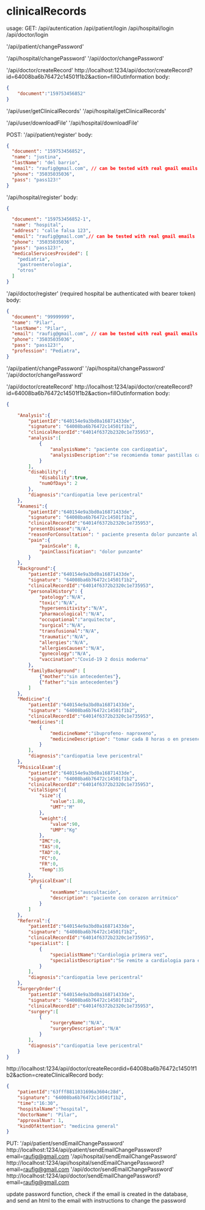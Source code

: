# clinicalRecords

usage:
GET:
/api/autentication
/api/patient/login
/api/hospital/login
/api/doctor/login

'/api/patient/changePassword'

'/api/hospital/changePassword'
'/api/doctor/changePassword'

'/api/doctor/createRecord'
http://localhost:1234/api/doctor/createRecord?id=64008ba6b76472c14501f1b2&action=fillOutInformation
body:
```JSON
{
    "document":"159753456852"
}
```
'/api/user/getClinicalRecords'
'/api/hospital/getClinicalRecords'

'/api/user/downloadFile'
'/api/hospital/downloadFile'

POST:
'/api/patient/register'
body:
```JSON
{
  "document": "159753456852",
  "name": "justina",
  "lastName": "del barrio",
  "email": "raufig@gmail.com", // can be tested with real gmail emails
  "phone": "35035035036",
  "pass": "pass123!"
}
```
'/api/hospital/register'
body:
```JSON
{

  "document": "159753456852-1",
  "name": "hospital",
  "address": "calle falsa 123",
  "email": "raufig@gmail.com",// can be tested with real gmail emails
  "phone": "35035035036",
  "pass": "pass123!",
  "medicalServicesProvided": [
    "pediatria",
    "gastroenterologia",
    "otros"
  ]
}
```
'/api/doctor/register' (required hospital be authenticated with bearer token)
body:
```JSON
{
  "document": "99999999",
  "name": "Pilar",
  "lastName": "Pilar",
  "email": "raufig@gmail.com", // can be tested with real gmail emails
  "phone": "35035035036",
  "pass": "pass123!",
  "profession": "Pediatra",
}
```
'/api/patient/changePassword'
'/api/hospital/changePassword'
'/api/doctor/changePassword'

'/api/doctor/createRecord'
http://localhost:1234/api/doctor/createRecord?id=64008ba6b76472c14501f1b2&action=fillOutInformation
body:
```JSON
{

    "Analysis":{
        "patientId":"640154e9a3bd0a16871433de",
        "signature": "64008ba6b76472c14501f1b2",
        "clinicalRecordId":"64014f6372b2320c1e735953",
        "analysis":[
            {
                "analysisName": "paciente con cardiopatia",
                "analysisDescription":"se recomienda tomar pastillas cada 8 horas para controlar cardiopatia"
            }
        ],
        "disability":{
            "disability":true,
            "numOfDays": 2
        },
        "diagnosis":"cardiopatia leve pericentral"
    },
    "Anamesi":{
        "patientId":"640154e9a3bd0a16871433de",
        "signature": "64008ba6b76472c14501f1b2",
        "clinicalRecordId":"64014f6372b2320c1e735953",
        "presentDisease":"N/A",
        "reasonForConsultation": " paciente presenta dolor punzante al lado izquierdo del pecho en ocaciones inmovilizante",
        "pain":{
            "painScale": 8,
            "painClassification": "dolor punzante"
        }
    },
    "Background":{
        "patientId":"640154e9a3bd0a16871433de",
        "signature": "64008ba6b76472c14501f1b2",
        "clinicalRecordId":"64014f6372b2320c1e735953",
        "personalHistory": {
            "patology":"N/A",
            "toxic":"N/A",
            "hypersensitivity":"N/A",
            "pharmacological":"N/A",
            "occupational":"arquitecto",
            "surgical":"N/A",
            "transfusional":"N/A",
            "traumatic":"N/A",
            "allergies":"N/A",
            "allergiesCauses":"N/A",
            "gynecology":"N/A",
            "vaccination":"Covid-19 2 dosis moderna"
        },
        "familyBackground": [
            {"mother":"sin antecedentes"},
            {"father":"sin antecedentes"}
        ]
    },
    "Medicine":{
        "patientId":"640154e9a3bd0a16871433de",
        "signature": "64008ba6b76472c14501f1b2",
        "clinicalRecordId":"64014f6372b2320c1e735953",
        "medicines":[
            {
                "medicineName":"ibuprofeno- naproxeno",
                "medicineDescription": "tomar cada 8 horas o en presencia del dolor"
            }
        ],
        "diagnosis":"cardiopatia leve pericentral"
    },
    "PhisicalExam":{
        "patientId":"640154e9a3bd0a16871433de",
        "signature": "64008ba6b76472c14501f1b2",
        "clinicalRecordId":"64014f6372b2320c1e735953",
        "vitalSigns":{
            "size":{
                "value":1.80,
                "UMT":"M"
            },
            "weight":{
                "value":90,
                "UMP":"Kg"
            },
            "IMC":0,
            "TAS":0,
            "TAD":0,
            "FC":0,
            "FR":0,
            "Temp":35
        },
        "physicalExam":[
            {
                "examName":"auscultación",
                "description": "paciente con corazon arritmico"
            }
        ]
    },
    "Referral":{
        "patientId":"640154e9a3bd0a16871433de",
        "signature": "64008ba6b76472c14501f1b2",
        "clinicalRecordId":"64014f6372b2320c1e735953",
        "specialist": [
            {
                "specialistName":"Cardiologia primera vez",
                "specialistDescription":"Se remite a cardiologia para evaluacion mas precisa"
            }
        ],
        "diagnosis":"cardiopatia leve pericentral"
    },
    "SurgeryOrder":{
        "patientId":"640154e9a3bd0a16871433de",
        "signature": "64008ba6b76472c14501f1b2",
        "clinicalRecordId":"64014f6372b2320c1e735953",
        "surgery":[
            {
                "surgeryName":"N/A",
                "surgeryDescription":"N/A"
            }
        ],
        "diagnosis":"cardiopatia leve pericentral"
    }
}
```
http://localhost:1234/api/doctor/createRecordid=64008ba6b76472c14501f1b2&action=createClinicalRecord
body:
```JSON
{
    "patientId":"63fff8811031696a3604c28d",
    "signature": "64008ba6b76472c14501f1b2",
    "time":"16:30",
    "hospitalName":"hospital",
    "doctorName": "Pilar",
    "approvalNum": 1,
    "kindOfAttention": "medicina general"
}
```
PUT:
'/api/patient/sendEmailChangePassword'
http://localhost:1234/api/patient/sendEmailChangePassword?email=raufig@gmail.com
'/api/hospital/sendEmailChangePassword'
http://localhost:1234/api/hospital/sendEmailChangePassword?email=raufig@gmail.com
'/api/doctor/sendEmailChangePassword'
http://localhost:1234/api/doctor/sendEmailChangePassword?email=raufig@gmail.com

update password function, check if the email is created in the database, and send an html to the email with instructions to change the password


